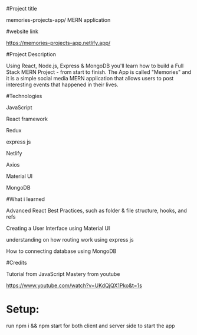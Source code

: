 #Project title

memories-projects-app/ MERN application

#website link

https://memories-projects-app.netlify.app/

#Project Description

Using React, Node.js, Express & MongoDB you'll learn how to build a Full Stack MERN Project - from start to finish. The App is called "Memories" and it is a simple social media MERN application that allows users to post interesting events that happened in their lives.

#Technologies

JavaScript

React framework

Redux

express js

Netlify

Axios

Material UI

MongoDB

#What i learned

Advanced React Best Practices, such as folder & file structure, hooks, and refs

Creating a User Interface using Material UI

understanding on how routing work using express js

How to connecting database using MongoDB

#Credits

Tutorial from JavaScript Mastery from youtube

https://www.youtube.com/watch?v=UKdQjQX1Pko&t=1s

# Setup:

run npm i && npm start for both client and server side to start the app


